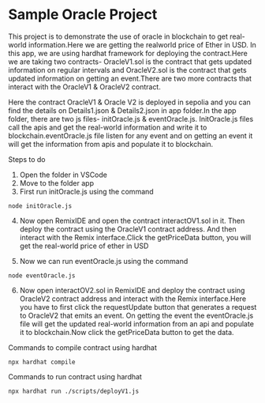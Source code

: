 # Sample Oracle Project


This project is to demonstrate the use of oracle in blockchain to get real-world information.Here we are getting the realworld price of Ether in USD. In this app, we are using hardhat framework for deploying the contract.Here we are taking two contracts- OracleV1.sol is the contract that gets updated information on regular intervals and OracleV2.sol is the contract that gets updated information on getting an event.There are two more contracts that interact with the OracleV1 & OracleV2 contract.


Here the contract OracleV1 & Oracle V2 is deployed in sepolia and you can find the details on Details1.json & Details2.json in app folder.In the app folder, there are two js files- initOracle.js & eventOracle.js. InitOracle.js files call the apis and get the real-world information and write it to blockchain.eventOracle.js file listen for any event and on getting an event it will get the information from apis and populate it to blockchain.


Steps to do
1. Open the folder in VSCode
2. Move to the folder app
3. First run initOracle.js using the command
```
node initOracle.js

```

4. Now open RemixIDE and open the contract interactOV1.sol in it. Then deploy the contract using the OracleV1 contract address. And then interact with the Remix interface.Click the getPriceData button, you will get the real-world price of ether in USD

5. Now we can run eventOracle.js using the command

```
node eventOracle.js

```

6. Now open interactOV2.sol in RemixIDE and deploy the contract using OracleV2 contract address and interact with the Remix interface.Here you have to first click the requestUpdate button that generates a request to OracleV2 that emits an event. On getting the event the eventOracle.js file will get the updated real-world information from an api and populate it to blockchain.Now click the getPriceData button to get the data.


Commands to compile contract using hardhat

```
npx hardhat compile

```


Commands to run contract using hardhat

```
npx hardhat run ./scripts/deployV1.js 

```

